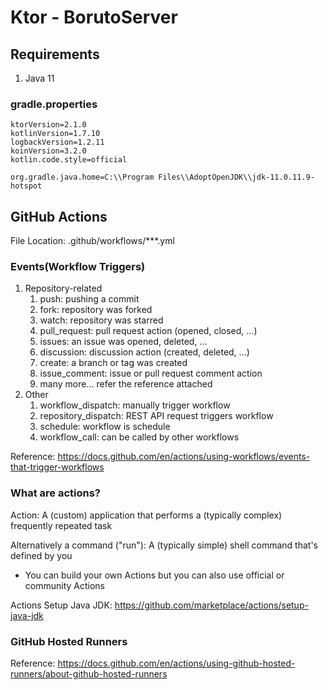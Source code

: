 # Ktor - BorutoServer #

## Requirements
1. Java 11

### gradle.properties
````
ktorVersion=2.1.0
kotlinVersion=1.7.10
logbackVersion=1.2.11
koinVersion=3.2.0
kotlin.code.style=official

org.gradle.java.home=C:\\Program Files\\AdoptOpenJDK\\jdk-11.0.11.9-hotspot
````

## GitHub Actions
File Location: .github/workflows/***.yml

### Events(Workflow Triggers)
1. Repository-related
   1. push: pushing a commit
   2. fork: repository was forked
   3. watch: repository was starred
   4. pull_request: pull request action (opened, closed, ...)
   5. issues: an issue was opened, deleted, ...
   6. discussion: discussion action (created, deleted, ...)
   7. create: a branch or tag was created
   8. issue_comment: issue or pull request comment action
   9. many more... refer the reference attached
2. Other
   1. workflow_dispatch: manually trigger workflow
   2. repository_dispatch: REST API request triggers workflow
   3. schedule: workflow is schedule
   4. workflow_call: can be called by other workflows

Reference: https://docs.github.com/en/actions/using-workflows/events-that-trigger-workflows

### What are actions?
Action: A (custom) application that performs a (typically complex) frequently repeated task

Alternatively a command ("run"): A (typically simple) shell command that's defined by you
- You can build your own Actions but you can also use official or community Actions

Actions Setup Java JDK: https://github.com/marketplace/actions/setup-java-jdk

### GitHub Hosted Runners
Reference: https://docs.github.com/en/actions/using-github-hosted-runners/about-github-hosted-runners


